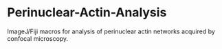 # Perinuclear-Actin-Analysis
ImageJ/Fiji macros for analysis of perinuclear actin networks acquired by confocal microscopy.

